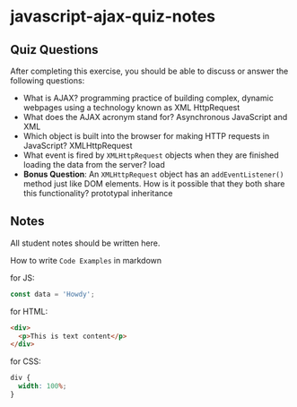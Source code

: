 # javascript-ajax-quiz-notes

## Quiz Questions

After completing this exercise, you should be able to discuss or answer the following questions:

- What is AJAX?
  programming practice of building complex, dynamic webpages using a technology known as XML HttpRequest
- What does the AJAX acronym stand for?
  Asynchronous JavaScript and XML
- Which object is built into the browser for making HTTP requests in JavaScript?
  XMLHttpRequest
- What event is fired by `XMLHttpRequest` objects when they are finished loading the data from the server?
  load
- **Bonus Question**: An `XMLHttpRequest` object has an `addEventListener()` method just like DOM elements. How is it possible that they both share this functionality?
  prototypal inheritance

## Notes

All student notes should be written here.

How to write `Code Examples` in markdown

for JS:

```javascript
const data = 'Howdy';
```

for HTML:

```html
<div>
  <p>This is text content</p>
</div>
```

for CSS:

```css
div {
  width: 100%;
}
```
